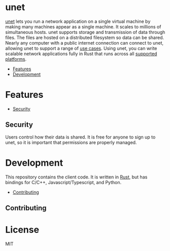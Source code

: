 unet
====

[unet](https://unet.tech) lets you run a network application on a single virtual machine by making many machines appear as a single machine. It scales to millions of simultaneous hosts. unet supports storage and transmission of data through files. The files are hosted on a distributed filesystem so data can be shared. Nearly any computer with a public internet connection can connect to unet, allowing unet to support a range of [use cases](/src/use-cases.md). Using unet, you can write scalable network applications fully in Rust that runs across all [supported platforms](src/platforms).

- [Features](#features)
- [Development](#development)

# Features
- [Security](#security)


## Security

Users control how their data is shared. It is free for anyone to sign up to unet, so it is important that permissions are properly managed.

# Development

This repository contains the client code. It is written in [Rust](https://www.rust-lang.org/), but has bindings for C/C++, Javascript/Typescript, and Python.

- [Contributing](#contributing)

## Contributing

# License

MIT
